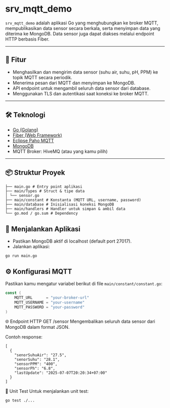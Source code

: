 # srv_mqtt_demo

`srv_mqtt_demo` adalah aplikasi Go yang menghubungkan ke broker MQTT, mempublikasikan data sensor secara berkala, serta menyimpan data yang diterima ke MongoDB. Data sensor juga dapat diakses melalui endpoint HTTP berbasis Fiber.

---

## 🚀 Fitur

- Menghasilkan dan mengirim data sensor (suhu air, suhu, pH, PPM) ke topik MQTT secara periodik.
- Menerima pesan dari MQTT dan menyimpan ke MongoDB.
- API endpoint untuk mengambil seluruh data sensor dari database.
- Menggunakan TLS dan autentikasi saat koneksi ke broker MQTT.

---

## 🛠️ Teknologi

- [Go (Golang)](https://golang.org/)
- [Fiber (Web Framework)](https://gofiber.io/)
- [Eclipse Paho MQTT](https://github.com/eclipse/paho.mqtt.golang)
- [MongoDB](https://www.mongodb.com/)
- MQTT Broker: HiveMQ (atau yang kamu pilih)

---

## 📦 Struktur Proyek

```mqtt-demo/
├── main.go # Entry point aplikasi
├── main/Types # Struct & tipe data
│ └── sensor.go
├── main/constant # Konstanta (MQTT URL, username, password)
├── main/database # Inisialisasi koneksi MongoDB
├── main/handlers # Handler untuk simpan & ambil data
└── go.mod / go.sum # Dependency
```

## 🧪 Menjalankan Aplikasi
- Pastikan MongoDB aktif di localhost (default port 27017).
- Jalankan aplikasi:

```
go run main.go

```

## ⚙️ Konfigurasi MQTT

Pastikan kamu mengatur variabel berikut di file `main/constant/constant.go`:

```go
const (
	MQTT_URL      = "your-broker-url"
	MQTT_USERNAME = "your-username"
	MQTT_PASSWORD = "your-password"
)
```

🌐 Endpoint HTTP
GET /sensor
Mengembalikan seluruh data sensor dari MongoDB dalam format JSON.

Contoh response:
```
[
  {
    "senorSuhuAir": "27.5",
    "senorSuhu": "28.1",
    "sensorPPM": "400",
    "sensorPh": "6.8",
    "lastUpdate": "2025-07-07T20:20:34+07:00"
  }
]
```

🧪 Unit Test
Untuk menjalankan unit test:

```
go test ./...
```
